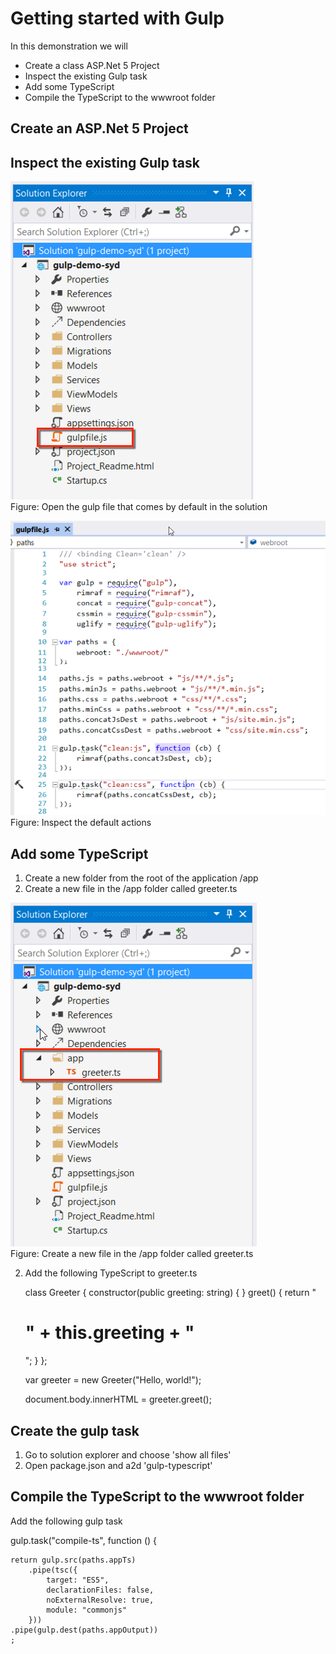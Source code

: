 <properties
   pageTitle="Getting Started with Gulp"
   description="Introduction to extending the default front end build process with Gulp"
   services="service-name"
   documentationCenter="dev-center-name"
   authors="adamstephensen"
   manager="adamstephensen"
   editor=""/>


# Getting started with Gulp

In this demonstration we will

- Create a class ASP.Net 5 Project
- Inspect the existing Gulp task
- Add some TypeScript
- Compile the TypeScript to the wwwroot folder



## Create an ASP.Net 5 Project


## Inspect the existing Gulp task

![Powershell](./media/gulp-solution-structure.png)  
Figure: Open the gulp file that comes by default in the solution



![Powershell](./media/gulp-default-task.png)  
Figure: Inspect the default actions

## Add some TypeScript


1. Create a new folder from the root of the application /app
2. Create a new file in the /app folder called greeter.ts

![Powershell](./media/gulp-create-greater-ts.png)  
Figure: Create a new file in the /app folder called greeter.ts


2. Add the following TypeScript to greeter.ts

      class Greeter {
            constructor(public greeting: string) { }
            greet() {
               return "<h1>" + this.greeting + "</h1>";
          }
      };
      
      var greeter = new Greeter("Hello, world!");
          
      document.body.innerHTML = greeter.greet();
      


## Create the gulp task

1. Go to solution explorer and choose 'show all files'
2. Open package.json and a2d 'gulp-typescript'


## Compile the TypeScript to the wwwroot folder

Add the following gulp task

gulp.task("compile-ts", function () {

    return gulp.src(paths.appTs)
        .pipe(tsc({
            target: "ES5",
            declarationFiles: false,
            noExternalResolve: true,
            module: "commonjs"
        }))
    .pipe(gulp.dest(paths.appOutput))
    ;
